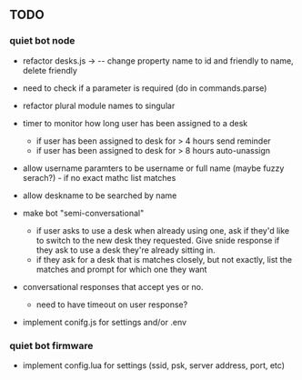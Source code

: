 ## TODO

### quiet bot node
* refactor desks.js -> -- change property name to id and friendly to name, delete friendly
* need to check if a parameter is required (do in commands.parse)
* refactor plural module names to singular
* timer to monitor how long user has been assigned to a desk
    * if user has been assigned to desk for > 4 hours send reminder
    * if user has been assigned to desk for > 8 hours auto-unassign

* allow username paramters to be username or full name (maybe fuzzy serach?) - if no exact mathc list matches
* allow deskname to be searched by  name
* make bot "semi-conversational"
    * if user asks to use a desk when already using one, ask if they'd like to switch to the new desk they requested. Give snide response if they ask to use a desk they're already sitting in.
    * if they ask for a desk that is matches closely, but not exactly, list the matches and prompt for which one they want
* conversational responses that accept yes or no.
    * need to have timeout on user response?
* implement conifg.js for settings and/or .env

### quiet bot firmware
* implement config.lua for settings (ssid, psk, server address, port, etc)
